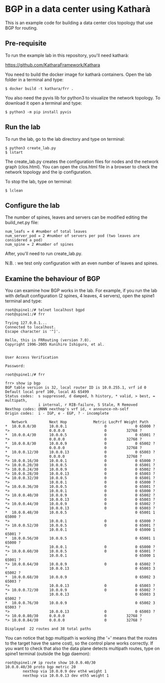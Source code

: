 # BGP in a data center using Katharà 
This is an example code for building a data center clos topology that use BGP for routing. 

## Pre-requisite

To run the example lab in this repository, you'll need katharà: 
 
https://github.com/KatharaFramework/Kathara

You need to build the docker image for katharà containers. Open the lab folder in a terminal and type: 

```
$ docker build -t kathara/frr .

```
You also need the pyvis lib for python3 to visualize the network topology. To download it open a terminal and type: 

```
$ python3 -m pip install pyvis

```

## Run the lab
To run the lab, go to the lab directory and type on terminal: 

```
$ python3 create_lab.py
$ lstart

```
The create_lab.py creates the configuration files for nodes and the network graph (clos.html).
You can open the clos.html file in a browser to check the network topology and the ip configuration.

To stop the lab, type on terminal: 

```
$ lclean

```

## Configure the lab
The number of spines, leaves and servers can be modified editing the build_net.py file: 

```
num_leafs = 4 #number of total leaves
num_server_pod = 2 #number of servers per pod (two leaves are considered a pod)
num_spine = 2 #number of spines

```
After, you'll need to run create_lab.py.

N.B. : we test only configuration with an even number of leaves and spines. 


## Examine the behaviour of BGP 
You can examine how BGP works in the lab. For example, if you run the lab with default configuration (2 spines, 4 leaves, 4 servers), open the spine1 terminal and type: 


```
root@spine1:/# telnet localhost bgpd 
root@spine1:/# frr 

Trying 127.0.0.1...
Connected to localhost.
Escape character is '^]'.

Hello, this is FRRouting (version 7.0).
Copyright 1996-2005 Kunihiro Ishiguro, et al.


User Access Verification

Password: 

root@spine1:/# frr

frr> show ip bgp 
BGP table version is 32, local router ID is 10.0.255.1, vrf id 0
Default local pref 100, local AS 65499
Status codes:  s suppressed, d damped, h history, * valid, > best, = multipath,
               i internal, r RIB-failure, S Stale, R Removed
Nexthop codes: @NNN nexthop's vrf id, < announce-nh-self
Origin codes:  i - IGP, e - EGP, ? - incomplete

   Network          Next Hop            Metric LocPrf Weight Path
*  10.0.0.0/30      10.0.0.1                 0             0 65000 ?
*>                  0.0.0.0                  0         32768 ?
*  10.0.0.4/30      10.0.0.5                 0             0 65001 ?
*>                  0.0.0.0                  0         32768 ?
*  10.0.0.8/30      10.0.0.9                 0             0 65002 ?
*>                  0.0.0.0                  0         32768 ?
*  10.0.0.12/30     10.0.0.13                0             0 65003 ?
*>                  0.0.0.0                  0         32768 ?
*> 10.0.0.16/30     10.0.0.1                 0             0 65000 ?
*> 10.0.0.20/30     10.0.0.5                 0             0 65001 ?
*> 10.0.0.24/30     10.0.0.9                 0             0 65002 ?
*> 10.0.0.28/30     10.0.0.13                0             0 65003 ?
*= 10.0.0.32/30     10.0.0.5                 0             0 65001 ?
*>                  10.0.0.1                 0             0 65000 ?
*= 10.0.0.36/30     10.0.0.5                 0             0 65001 ?
*>                  10.0.0.1                 0             0 65000 ?
*> 10.0.0.40/30     10.0.0.9                 0             0 65002 ?
*=                  10.0.0.13                0             0 65003 ?
*> 10.0.0.44/30     10.0.0.9                 0             0 65002 ?
*=                  10.0.0.13                0             0 65003 ?
*  10.0.0.48/30     10.0.0.5                               0 65001 1 65000 ?
*>                  10.0.0.1                 0             0 65000 ?
*> 10.0.0.52/30     10.0.0.5                 0             0 65001 ?
*                   10.0.0.1                               0 65000 1 65001 ?
*  10.0.0.56/30     10.0.0.5                               0 65001 1 65000 ?
*>                  10.0.0.1                 0             0 65000 ?
*> 10.0.0.60/30     10.0.0.5                 0             0 65001 ?
*                   10.0.0.1                               0 65000 1 65001 ?
*> 10.0.0.64/30     10.0.0.9                 0             0 65002 ?
*                   10.0.0.13                              0 65003 3 65002 ?
*  10.0.0.68/30     10.0.0.9                               0 65002 3 65003 ?
*>                  10.0.0.13                0             0 65003 ?
*> 10.0.0.72/30     10.0.0.9                 0             0 65002 ?
*                   10.0.0.13                              0 65003 3 65002 ?
*  10.0.0.76/30     10.0.0.9                               0 65002 3 65003 ?
*>                  10.0.0.13                0             0 65003 ?
*> 10.0.0.80/30     0.0.0.0                  0         32768 ?
*> 10.0.0.84/30     0.0.0.0                  0         32768 ?

Displayed  22 routes and 38 total paths

```

You can notice that bgp multipath is working (the '=' means that the routes to the target have the same cost), so the control plane works correctly. 
If you want to check that also the data plane detects multipath routes, type on spine1 terminal (outside the bgp daemon): 

```
root@spine1:/# ip route show 10.0.0.40/30
10.0.0.40/30 proto bgp metric 20 
        nexthop via 10.0.0.9 dev eth4 weight 1 
        nexthop via 10.0.0.13 dev eth5 weight 1 
```

